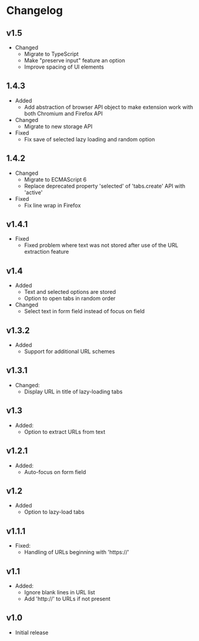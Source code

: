 # Changelog

## v1.5

- Changed
  - Migrate to TypeScript
  - Make "preserve input" feature an option
  - Improve spacing of UI elements

## 1.4.3

- Added
  - Add abstraction of browser API object to make extension work with both Chromium and Firefox API
- Changed
  - Migrate to new storage API
- Fixed
  - Fix save of selected lazy loading and random option

## 1.4.2

- Changed
  - Migrate to ECMAScript 6
  - Replace deprecated property 'selected' of 'tabs.create' API with 'active'
- Fixed
  - Fix line wrap in Firefox

## v1.4.1

- Fixed
  - Fixed problem where text was not stored after use of the URL extraction feature

## v1.4

- Added
  - Text and selected options are stored
  - Option to open tabs in random order
- Changed
  - Select text in form field instead of focus on field

## v1.3.2

- Added
  - Support for additional URL schemes

## v1.3.1

- Changed:
  - Display URL in title of lazy-loading tabs

## v1.3

- Added:
  - Option to extract URLs from text

## v1.2.1

- Added:
  - Auto-focus on form field

## v1.2

- Added
  - Option to lazy-load tabs

## v1.1.1

- Fixed:
  - Handling of URLs beginning with 'https://'

## v1.1

- Added:
  - Ignore blank lines in URL list
  - Add 'http://' to URLs if not present

## v1.0

- Initial release
